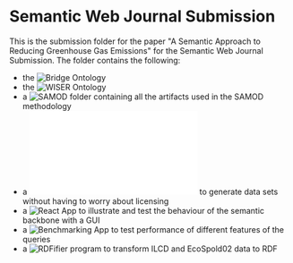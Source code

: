 # Semantic Web Journal Submission
This is the submission folder for the paper "A Semantic Approach to Reducing Greenhouse Gas Emissions" for the Semantic Web Journal Submission.
The folder contains the following:
- the ![Bridge Ontology](Ontologies\BridgeOntology)
- the ![WISER Ontology](Ontologies\WISEROntology)
- a ![SAMOD folder](SAMOD) containing all the artifacts used in the SAMOD methodology 
- a ![Sample Data Generator programm](SampleDataGenerator/dataGenerator.py) to generate data sets without having to worry about licensing
- a ![React App](GUI) to illustrate and test the behaviour of the semantic backbone with a GUI
- a ![Benchmarking App](Benchmarking) to test performance of different features of the queries
- a ![RDFifier program](RDFifier/) to transform ILCD and EcoSpold02 data to RDF

